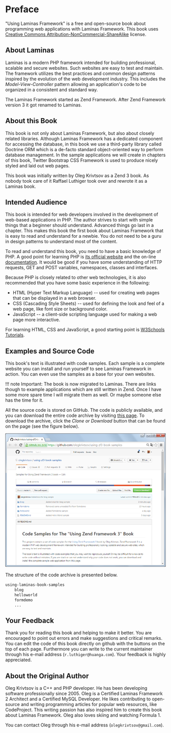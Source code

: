 # Preface

"Using Laminas Framework" is a free and open-source book about programming
web applications with Laminas Framework. This book uses [Creative Commons Attribution-NonCommercial-ShareAlike](https://creativecommons.org/licenses/by-nc-sa/4.0/) license.

## About Laminas

Laminas is a modern PHP framework
intended for building professional, scalable and secure websites.
Such websites are easy to test and maintain. The framework utilizes the best
practices and common design patterns inspired by the evolution of the web development
industry. This includes the *Model-View-Controller* pattern allowing an application's code to be organized in a consistent and standard way.

The Laminas Framework started as Zend Framework. After Zend Framework version 3 it got renamed to Laminas.

## About this Book

This book is not only about Laminas Framework, but also about closely related
libraries. Although Laminas Framework has a dedicated component for accessing the
database, in this book we use a third-party library called Doctrine ORM which is a de-facto
standard object-oriented way to perform database management. In the sample applications we will create in chapters of this
book, Twitter Bootstrap CSS Framework is used to produce nicely styled and laid out web pages.

This book was initially written by Oleg Krivtsov as a Zend 3 book. As nobody took care of it Raffael Luthiger took over and rewrote it as a Laminas book.

## Intended Audience

This book is intended for web developers involved in the development of web-based applications in PHP.
The author strives to start with simple things that a beginner should
understand. Advanced things go last in a chapter. This makes this book the first book about Laminas
Framework that is easy to read and understand for a newbie.
You do not need to be a guru in design patterns to understand most of the content.

To read and understand this book, you need to have a basic knowledge of PHP.
A good point for learning PHP is [its official website](http://php.net/) and the on-line
[documentation](http://php.net/docs.php). It would be good if you have some understanding of HTTP requests, GET and POST variables, namespaces, classes and interfaces.

Because PHP is closely related to other web technologies, it is also recommended that
you have some basic experience in the following:

 * HTML (Hyper Text Markup Language) -- used for creating web pages that
   can be displayed in a web browser.
 * CSS (Cascading Style Sheets) -- used for defining the look and feel
   of a web page, like font size or background color.
 * JavaScript -- a client-side scripting language used for making a web
   page more interactive.

For learning HTML, CSS and JavaScript, a good starting point is
[W3Schools Tutorials](http://www.w3schools.com/).

## Examples and Source Code

This book's text is illustrated with code samples. Each sample is a complete website you can install and run yourself to
see Laminas Framework in action. You can even use the samples as a base for your own websites.

!!! note
    Important: The book is now migrated to Laminas. There are links though to example applications which are still written in Zend.
	Once I have some more spare time I will migrate them as well. Or maybe someone else has the time for it.

All the source code is stored on GitHub. The code is publicly available, and you can download the entire code
archive by visiting [this page](https://github.com/olegkrivtsov/using-zf3-book-samples).
To download the archive, click the *Clone or Download* button that can be found on the page
(see the figure below).

![Samples can be downloaded from GitHub](images/preface/samples_on_github.png)

The structure of the code archive is presented below.

~~~text
using-laminas-book-samples
	blog
	helloworld
	formdemo
	...
~~~

## Your Feedback

Thank you for reading this book and helping to make it better. You are encouraged to point out errors and
make suggestions and critical remarks. You can edit the code of this book directly on github with the buttons
on the top of each page. Furthermore you can write to the current maintainer through his e-mail address
(`r.luthiger@huanga.com`). Your feedback is highly appreciated.

## About the Original Author

Oleg Krivtsov is a C++ and PHP developer. He has been developing software professionally
since 2005. Oleg is a Certified Laminas Framework 2 Architect
and a Certified MySQL Developer. He likes contributing to open-source and writing programming articles for
popular web resources, like CodeProject. This writing passion has also inspired him to create this book
about Laminas Framework. Oleg also loves skiing and watching Formula 1.

You can contact Oleg through his e-mail address (`olegkrivtsov@gmail.com`).

